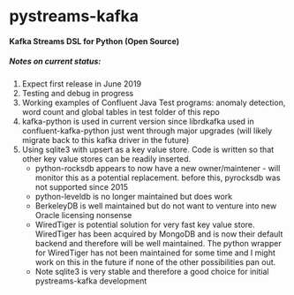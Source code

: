 # pystreams-kafka
#### Kafka Streams DSL for Python (Open Source)
##### Notes on current status:
<ol>
<li>Expect first release in June 2019</li>
<li>Testing and debug in progress</li>
<li>Working examples of Confluent Java Test programs: anomaly detection, word count and global tables in test folder of this repo
<li>kafka-python is used in current version since librdkafka used in confluent-kafka-python just went through major upgrades (will likely migrate back to this kafka driver in the future)</li>
<li>Using sqlite3 with upsert as a key value store. Code is written so that other key value stores can be readily inserted.
 <ul>
  <li>python-rocksdb appears to now have a new owner/maintener - will monitor this as a potential replacement. before this, pyrocksdb was not supported since 2015</li>
 <li>python-leveldb is no longer maintained but does work </li>
 <li>BerkeleyDB is well maintained but do not want to venture into new Oracle licensing nonsense</li>
 <li>WiredTiger is potential solution for very fast key value store. WiredTiger has been acquired by MongoDB and is now their default backend and therefore will be well maintained. The python wrapper for WiredTiger has not been maintained for some time and I might work on this in the future if none of the other possibilities pan out.</li>
 <li>Note sqlite3 is very stable and therefore a good choice for initial pystreams-kafka development</li>
 </ul>
 </li>
 </ol>

